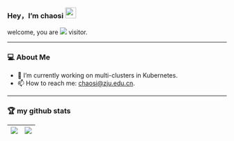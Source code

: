 ### Hey，I’m chaosi  <img src="https://media.giphy.com/media/hvRJCLFzcasrR4ia7z/giphy.gif" width="25px">

welcome, you are ![](https://moe-counter.glitch.me/get/@:chaosi-zju?theme=gelbooru) visitor.

<hr/>

### 💻 About Me

- 🔭 I’m currently working on multi-clusters in Kubernetes.
- 📫 How to reach me: chaosi@zju.edu.cn.

<hr/>

### 🏆 my github stats

|![](https://github-readme-stats.vercel.app/api?username=chaosi-zju&theme=buefy&show_icons=true)|![](https://github-readme-streak-stats.herokuapp.com/?user=HenryJi529)|
|-|-|

<!--
**chaosi-zju/chaosi-zju** is a ✨ _special_ ✨ repository because its `README.md` (this file) appears on your GitHub profile.

Here are some ideas to get you started:

- 🔭 I’m currently working on ...
- 🌱 I’m currently learning ...
- 👯 I’m looking to collaborate on ...
- 🤔 I’m looking for help with ...
- 💬 Ask me about ...
- 📫 How to reach me: ...
- 😄 Pronouns: ...
- ⚡ Fun fact: ...
-->
